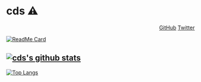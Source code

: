 # cds :warning:

<p align="right">
	<a href="https://github.com/cds">GitHub</a>
	<a href="https://twitter.com/c_sangale">Twitter</a>
</p>

[![ReadMe Card](https://github-readme-stats.vercel.app/api/pin/?username=cds&repo=cds)](https://github.com/cds)


[![cds's github stats](https://github-readme-stats.vercel.app/api?username=cds&count_private=true&show_icons=true&theme=radical)](https://github.com/cds)
---
[![Top Langs](https://github-readme-stats.vercel.app/api/top-langs/?username=cds&hide=html)](https://github.com/cds)
